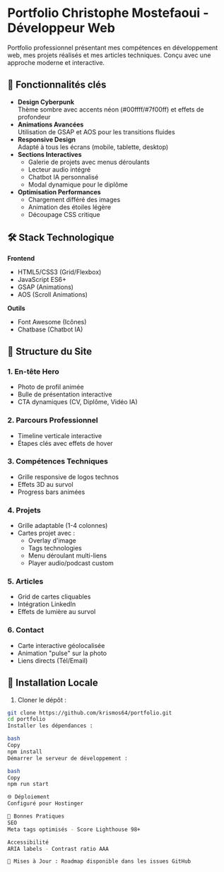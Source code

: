 # Portfolio Christophe Mostefaoui - Développeur Web

Portfolio professionnel présentant mes compétences en développement web, mes projets réalisés et mes articles techniques. Conçu avec une approche moderne et interactive.

## 🌟 Fonctionnalités clés

- **Design Cyberpunk**  
  Thème sombre avec accents néon (#00ffff/#7f00ff) et effets de profondeur
- **Animations Avancées**  
  Utilisation de GSAP et AOS pour les transitions fluides
- **Responsive Design**  
  Adapté à tous les écrans (mobile, tablette, desktop)
- **Sections Interactives**
  - Galerie de projets avec menus déroulants
  - Lecteur audio intégré
  - Chatbot IA personnalisé
  - Modal dynamique pour le diplôme
- **Optimisation Performances**
  - Chargement différé des images
  - Animation des étoiles légère
  - Découpage CSS critique

## 🛠 Stack Technologique

**Frontend**

- HTML5/CSS3 (Grid/Flexbox)
- JavaScript ES6+
- GSAP (Animations)
- AOS (Scroll Animations)

**Outils**

- Font Awesome (Icônes)
- Chatbase (Chatbot IA)

## 🎨 Structure du Site

### 1. En-tête Hero

- Photo de profil animée
- Bulle de présentation interactive
- CTA dynamiques (CV, Diplôme, Vidéo IA)

### 2. Parcours Professionnel

- Timeline verticale interactive
- Étapes clés avec effets de hover

### 3. Compétences Techniques

- Grille responsive de logos technos
- Effets 3D au survol
- Progress bars animées

### 4. Projets

- Grille adaptable (1-4 colonnes)
- Cartes projet avec :
  - Overlay d'image
  - Tags technologies
  - Menu déroulant multi-liens
  - Player audio/podcast custom

### 5. Articles

- Grid de cartes cliquables
- Intégration LinkedIn
- Effets de lumière au survol

### 6. Contact

- Carte interactive géolocalisée
- Animation "pulse" sur la photo
- Liens directs (Tél/Email)

## 🚀 Installation Locale

1. Cloner le dépôt :

```bash
git clone https://github.com/krismos64/portfolio.git
cd portfolio
Installer les dépendances :

bash
Copy
npm install
Démarrer le serveur de développement :

bash
Copy
npm run start

🌐 Déploiement
Configuré pour Hostinger

📝 Bonnes Pratiques
SEO
Meta tags optimisés - Score Lighthouse 98+

Accessibilité
ARIA labels - Contrast ratio AAA

🔄 Mises à Jour : Roadmap disponible dans les issues GitHub
```
